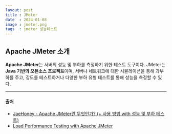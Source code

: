```yaml
---
layout: post
title : JMeter
date  : 2024-01-08
image : jmeter.png
tags  : jmeter 성능테스트
---
```


## Apache JMeter 소개

**Apache JMeter**는 서버의 성능 및 부하를 측정하기 위한 테스트 도구이다.
JMeter는 **Java 기반의 오픈소스 프로젝트**이며, 서버나 네트워크에 대한 시뮬레이션을 통해 과부하를 주고,
강도를 테스트하거나 다양한 부하 유형 테스트를 통해 성능을 측정할 수 있다.

---

#### 출처

- [JaeHoney - Apache JMeter란 무엇인가? (+ 사용 방법 with 성능 및 부하 테스트)](https://jaehoney.tistory.com/224)
- [Load Performance Testing with Apache JMeter](https://medium.com/@truongbui95/load-performance-testing-with-apache-jmeter-e20b41d5a3f2)
